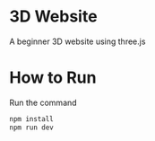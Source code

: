 # 3D Website

A beginner 3D website using three.js

# How to Run

Run the command

```sh
npm install
npm run dev
```